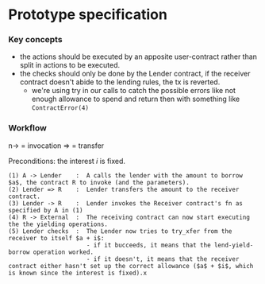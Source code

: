 # Prototype specification

### Key concepts
- the actions should be executed by an apposite user-contract rather than split in actions to be executed.
- the checks should only be done by the Lender contract, if the receiver contract doesn't abide to the lending rules, the tx is reverted.
  - we're using try in our calls to catch the possible errors like not enough allowance to spend and return then with something like `ContractError(4)`

### Workflow

n-> = invocation
=> = transfer

Preconditions: the interest $i$ is fixed.

```
(1) A -> Lender    :  A calls the lender with the amount to borrow $a$, the contract R to invoke (and the parameters).
(2) Lender => R    :  Lender transfers the amount to the receiver contract.
(3) Lender -> R    :  Lender invokes the Receiver contract's fn as specified by A in (1)
(4) R -> External  :  The receiving contract can now start executing the the yielding operations.
(5) Lender checks  :  The Lender now tries to try_xfer from the receiver to itself $a + i$:
                      - if it bucceeds, it means that the lend-yield-borrow operation worked.
					  - if it doesn't, it means that the receiver contract either hasn't set up the correct allowance ($a$ + $i$, which is known since the interest is fixed).x	
```
